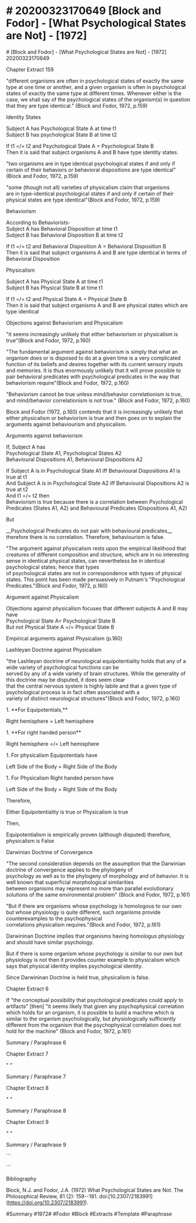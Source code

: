# \# 20200323170649 \[Block and Fodor\] - \[What Psychological States are Not\] - \[1972\]

\# \[Block and Fodor\] - \[What Psychological States are Not\] - \[1972\]\
20200323170649

Chapter Extract 159

"different organisms are often in psychological states of exactly the same type at one time or another, and a given organism is often in psychological states of exactly the same type at different times. Whenever either is the case, we shall say of the psychological states of the organism(s) in question that they are type identical." (Block and Fodor, 1972, p.159)

Identity States

Subject A has Psychological State A at time t1\
Subject B has psychological State B at time t2

If t1 =/= t2 and Psychological State A = Psychological State B\
Then it is said that subject organisms A and B have type identity states.

\"two organisms are in type identical psychological states if and only if certain of their behaviors or behavioral dispositions are type identical\"(Block and Fodor, 1972, p.159)

"some (though not all) varieties of physicalism claim that organisms\
are in type-identical psychological states if and only if certain of their physical states are type identical\"(Block and Fodor, 1972, p.159)

Behaviorism

According to Behaviorists-\
Subject A has Behavioral Disposition at time t1\
Subject B has Behavioral Disposition B at time t2

If t1 =/= t2 and Behavioral Disposition A = Behavioral Disposition B\
Then it is said that subject organisms A and B are type identical in terms of Behavioral Disposition

Physicalism

Subject A has Physical State A at time t1\
Subject B has Physical State B at time t1

If t1 =/= t2 and Physical State A = Physical State B\
Then it is said that subject organisms A and B are physical states which are type identical

Objections against Behaviorism and Physicalism

"it seems increasingly unlikely that either behaviorism or physicalism is true"(Block and Fodor, 1972, p.160)

\"The fundamental argument against behaviorism is simply that what an organism does or is disposed to do at a given time is a very complicated function of its beliefs and desires together with its current sensory inputs and memories. It is thus enormously unlikely that it will prove possible to pair behavioral predicates with psychological predicates in the way that behaviorism require\"(Block and Fodor, 1972, p.160)

\"Behaviorism cannot be true unless mind/behavior correlationism is true, and mind/behavior correlationism is not true." (Block and Fodor, 1972, p.160)

Block and Fodor (1972, p.160) contends that it is increasingly unlikely that either physicalism or behaviorism is true and then goes on to explain the arguments against behaviourism and physicalism.

Arguments against behaviorism

If, Subject A has\
Psychological State A1, Psychological States A2\
Behavioural Dispositions A1, Behavioural Dispositions A2

If Subject A is in Psychological State A1 iff Behavioural Dispositions A1 is true at t1\
And Subject A is in Psychological State A2 iff Behavioural Dispositions A2 is true at t2\
And t1 =/= t2 then\
Behaviorism is true because there is a correlation between Psychological Predicates (States A1, A2) and Behavioural Predicates (Dispositions A1, A2)

But

\_\_Psychological Predicates do not pair with behavioural predicates\_\_ therefore there is no correlation. Therefore, behaviourism is false.

\"The argument against physicalism rests upon the empirical likelihood that creatures of different composition and structure, which are in no interesting sense in identical physical states, can nevertheless be in identical psychological states; hence that types\
of psychological states are not in correspondence with types of physical states. This point has been made persuasively in Putnam's \"Psychological Predicates.\"(Block and Fodor, 1972, p.160)

Argument against Physicalism

Objections against physicalism focuses that different subjects A and B may have\
Psychological State A= Psychological State B\
But not Physical State A =/= Physical State B

Empirical arguments against Physicalism (p.160)

Lashleyan Doctrine against Physicalism

"the Lashleyan doctrine of neurological equipotentiality holds that any of a wide variety of psychological functions can be\
served by any of a wide variety of brain structures. While the generality of this doctrine may be disputed, it does seem clear\
that the central nervous system is highly labile and that a given type of psychological process is in fact often associated with a\
variety of distinct neurological structures\"(Block and Fodor, 1972, p.160)

1\. \*\*For Equipotentials,\*\*

Right hemisphere = Left hemisphere

1\. \*\*For right handed person\*\*

Right hemisphere =/= Left hemisphere

1\. For physicalism Equipotentials have

Left Side of the Body = Right Side of the Body

1\. For Physicalism Right handed person have

Left Side of the Body = Right Side of the Body

Therefore,

Either Equipotentiality is true or Physicalism is true

Then,

Equipotentialism is empirically proven (although disputed) therefore, physicalism is False

Darwinian Doctrine of Convergence

\"The second consideration depends on the assumption that the Darwinian doctrine of convergence applies to the phylogeny of\
psychology as well as to the phylogeny of morphology and of behavior. It is well known that superficial morphological similarities\
between organisms may represent no more than parallel evolutionary solutions of the same environmental problem" (Block and Fodor, 1972, p.161)

\"But if there are organisms whose psychology is homologous to our own but whose physiology is quite different, such organisms provide counterexamples to the psychophysical\
correlations physicalism requires.\"(Block and Fodor, 1972, p.161)

Darwininan Doctrine implies that organisms having homologus physiology and should have similar psychology.

But if there is some organism whose psychology is similar to our own but physiology is not then it provides counter example to physicalism which says that physical identity implies psychological identity.

Since Darwininan Doctrine is held true, physicalism is false.

Chapter Extract 6

If \"the conceptual possibility that psychological predicates could apply to artifacts" \[then\] "it seems likely that given any psychophysical correlation which holds for an organism, it is possible to build a machine which is similar to the organism psychologically, but physiologically sufficiently different from the organism that the psychophysical correlation does not hold for the machine" (Block and Fodor, 1972, p.161)

Summary / Paraphrase 6

Chapter Extract 7

" \"

Summary / Paraphrase 7

Chapter Extract 8

" \"

Summary / Paraphrase 8

Chapter Extract 9

" \"

Summary / Paraphrase 9

\`\`\`

\`\`\`

Bibliography

Block, N.J. and Fodor, J.A. (1972) What Psychological States are Not. The Philosophical Review, 81 (2): 159--181. doi:\[10.2307/2183991\](https://doi.org/10.2307/2183991).

\#Summary \#1972\# \#Fodor \#Block \#Extracts \#Template \#Paraphrase
